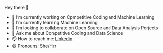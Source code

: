 Hey there 👋


- 🔭 I’m currently working on Cpmpetitive Coding and Machine Learning
- 🌱 I’m currently learning Machine Learning  
- 👯 I’m looking to collaborate on Open Source and Data Analysis Porjects
- 💬 Ask me about Competitive Coding and Data Science
- 📫 How to reach me: [Linkedin](https://www.linkedin.com/in/sneha-gupta-a157b4188/)
- 😄 Pronouns: She/Her


